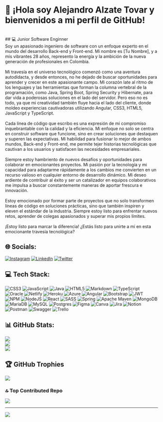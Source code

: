 # 👋 ¡Hola soy Alejandro Alzate Tovar y bienvenidos a mi perfil de GitHub!
<br>
## 💻 Junior Software Enginner
<br>
Soy un apasionado ingeniero de software con un enfoque experto en el mundo del desarrollo Back-end y Front-end. Mi nombre es [Tu Nombre], y a mis vibrantes 28 años, represento la energía y la ambición de la nueva generación de profesionales en Colombia.<br><br>Mi travesía en el universo tecnológico comenzó como una aventura autodidacta, y desde entonces, no he dejado de buscar oportunidades para aprender y crecer en este apasionante campo. Mi corazón late al ritmo de los lenguajes y las herramientas que forman la columna vertebral de la programación, como Java, Spring Boot, Spring Security y Hibernate, para dar vida a poderosas soluciones en el lado del servidor. Pero eso no es todo, ya que mi creatividad también fluye hacia el lado del cliente, donde moldeo experiencias cautivadoras utilizando Angular, CSS3, HTML5, JavaScript y TypeScript.<br><br>Cada línea de código que escribo es una expresión de mi compromiso inquebrantable con la calidad y la eficiencia. Mi enfoque no solo se centra en construir software que funcione, sino en crear soluciones que destaquen y superen las expectativas. Mi habilidad para fusionar lo mejor de ambos mundos, Back-end y Front-end, me permite tejer historias tecnológicas que cautivan a los usuarios y satisfacen las necesidades empresariales.<br><br>Siempre estoy hambriento de nuevos desafíos y oportunidades para colaborar en emocionantes proyectos. Mi pasión por la tecnología y mi capacidad para adaptarme rápidamente a los cambios me convierten en un recurso valioso en cualquier entorno de desarrollo dinámico. Mi deseo ardiente de contribuir al éxito y ser un catalizador en equipos colaborativos me impulsa a buscar constantemente maneras de aportar frescura e innovación.<br><br>Estoy emocionado por formar parte de proyectos que no solo transformen líneas de código en soluciones prácticas, sino que también inspiren y eleven el estándar de la industria. Siempre estoy listo para enfrentar nuevos retos, aprender de colegas apasionados y superar mis propios límites.<br><br>¡Estoy listo para marcar la diferencia! ¿Estás listo para unirte a mí en esta emocionante travesía tecnológica?


## 🌐 Socials:
[![Instagram](https://img.shields.io/badge/Instagram-%23E4405F.svg?logo=Instagram&logoColor=white)](https://instagram.com/https://www.instagram.com/alejo_alzate03/) [![LinkedIn](https://img.shields.io/badge/LinkedIn-%230077B5.svg?logo=linkedin&logoColor=white)](https://linkedin.com/in/https://www.linkedin.com/in/alejandroalzatetovar/) [![Twitter](https://img.shields.io/badge/Twitter-1DA1F2.svg?logo=Twitter&logoColor=white)](https://twitter.com/AlejoAlzate03)

## 💻 Tech Stack:
![CSS3](https://img.shields.io/badge/css3-%231572B6.svg?style=for-the-badge&logo=css3&logoColor=white) ![JavaScript](https://img.shields.io/badge/javascript-%23323330.svg?style=for-the-badge&logo=javascript&logoColor=%23F7DF1E) ![Java](https://img.shields.io/badge/java-%23ED8B00.svg?style=for-the-badge&logo=java&logoColor=white) ![HTML5](https://img.shields.io/badge/html5-%23E34F26.svg?style=for-the-badge&logo=html5&logoColor=white) ![Markdown](https://img.shields.io/badge/markdown-%23000000.svg?style=for-the-badge&logo=markdown&logoColor=white) ![TypeScript](https://img.shields.io/badge/typescript-%23007ACC.svg?style=for-the-badge&logo=typescript&logoColor=white) ![Oracle](https://img.shields.io/badge/Oracle-F80000?style=for-the-badge&logo=oracle&logoColor=white) ![Netlify](https://img.shields.io/badge/netlify-%23000000.svg?style=for-the-badge&logo=netlify&logoColor=#00C7B7) ![Heroku](https://img.shields.io/badge/heroku-%23430098.svg?style=for-the-badge&logo=heroku&logoColor=white) ![Azure](https://img.shields.io/badge/azure-%230072C6.svg?style=for-the-badge&logo=azure-devops&logoColor=white) ![Angular](https://img.shields.io/badge/angular-%23DD0031.svg?style=for-the-badge&logo=angular&logoColor=white) ![Bootstrap](https://img.shields.io/badge/bootstrap-%23563D7C.svg?style=for-the-badge&logo=bootstrap&logoColor=white) ![JWT](https://img.shields.io/badge/JWT-black?style=for-the-badge&logo=JSON%20web%20tokens) ![NPM](https://img.shields.io/badge/NPM-%23000000.svg?style=for-the-badge&logo=npm&logoColor=white) ![NodeJS](https://img.shields.io/badge/node.js-6DA55F?style=for-the-badge&logo=node.js&logoColor=white) ![React](https://img.shields.io/badge/react-%2320232a.svg?style=for-the-badge&logo=react&logoColor=%2361DAFB) ![SASS](https://img.shields.io/badge/SASS-hotpink.svg?style=for-the-badge&logo=SASS&logoColor=white) ![Spring](https://img.shields.io/badge/spring-%236DB33F.svg?style=for-the-badge&logo=spring&logoColor=white) ![Apache Maven](https://img.shields.io/badge/Apache%20Maven-C71A36?style=for-the-badge&logo=Apache%20Maven&logoColor=white) ![MongoDB](https://img.shields.io/badge/MongoDB-%234ea94b.svg?style=for-the-badge&logo=mongodb&logoColor=white) ![MariaDB](https://img.shields.io/badge/MariaDB-003545?style=for-the-badge&logo=mariadb&logoColor=white) ![MySQL](https://img.shields.io/badge/mysql-%2300f.svg?style=for-the-badge&logo=mysql&logoColor=white) ![Postgres](https://img.shields.io/badge/postgres-%23316192.svg?style=for-the-badge&logo=postgresql&logoColor=white) 	![Figma](https://img.shields.io/badge/figma-%23F24E1E.svg?style=for-the-badge&logo=figma&logoColor=white) ![Canva](https://img.shields.io/badge/Canva-%2300C4CC.svg?style=for-the-badge&logo=Canva&logoColor=white) ![Jira](https://img.shields.io/badge/jira-%230A0FFF.svg?style=for-the-badge&logo=jira&logoColor=white) ![Notion](https://img.shields.io/badge/Notion-%23000000.svg?style=for-the-badge&logo=notion&logoColor=white) ![Postman](https://img.shields.io/badge/Postman-FF6C37?style=for-the-badge&logo=postman&logoColor=white) ![Swagger](https://img.shields.io/badge/-Swagger-%23Clojure?style=for-the-badge&logo=swagger&logoColor=white) ![Trello](https://img.shields.io/badge/Trello-%23026AA7.svg?style=for-the-badge&logo=Trello&logoColor=white)
## 📊 GitHub Stats:
![](https://github-readme-stats.vercel.app/api?username=AlejoAlzate3&theme=dark&hide_border=false&include_all_commits=false&count_private=false)<br/>
![](https://github-readme-streak-stats.herokuapp.com/?user=AlejoAlzate3&theme=dark&hide_border=false)<br/>
![](https://github-readme-stats.vercel.app/api/top-langs/?username=AlejoAlzate3&theme=dark&hide_border=false&include_all_commits=false&count_private=false&layout=compact)

## 🏆 GitHub Trophies
![](https://github-profile-trophy.vercel.app/?username=AlejoAlzate3&theme=discord&no-frame=false&no-bg=false&margin-w=4)

### 🔝 Top Contributed Repo
![](https://github-contributor-stats.vercel.app/api?username=AlejoAlzate3&limit=5&theme=dark&combine_all_yearly_contributions=true)

---
[![](https://visitcount.itsvg.in/api?id=AlejoAlzate3&icon=2&color=0)](https://visitcount.itsvg.in)

<!-- Proudly created with GPRM ( https://gprm.itsvg.in ) -->
